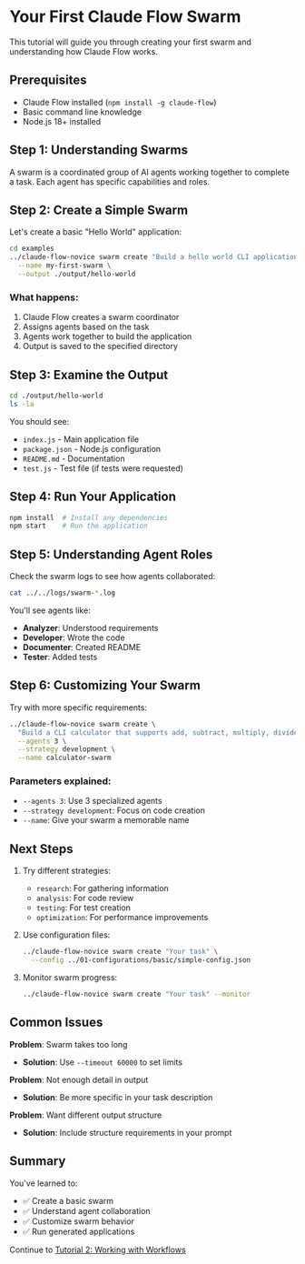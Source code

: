 # Your First Claude Flow Swarm

This tutorial will guide you through creating your first swarm and understanding how Claude Flow works.

## Prerequisites

- Claude Flow installed (`npm install -g claude-flow`)
- Basic command line knowledge
- Node.js 18+ installed

## Step 1: Understanding Swarms

A swarm is a coordinated group of AI agents working together to complete a task. Each agent has specific capabilities and roles.

## Step 2: Create a Simple Swarm

Let's create a basic "Hello World" application:

```bash
cd examples
../claude-flow-novice swarm create "Build a hello world CLI application" \
  --name my-first-swarm \
  --output ./output/hello-world
```

### What happens:
1. Claude Flow creates a swarm coordinator
2. Assigns agents based on the task
3. Agents work together to build the application
4. Output is saved to the specified directory

## Step 3: Examine the Output

```bash
cd ./output/hello-world
ls -la
```

You should see:
- `index.js` - Main application file
- `package.json` - Node.js configuration
- `README.md` - Documentation
- `test.js` - Test file (if tests were requested)

## Step 4: Run Your Application

```bash
npm install  # Install any dependencies
npm start    # Run the application
```

## Step 5: Understanding Agent Roles

Check the swarm logs to see how agents collaborated:

```bash
cat ../../logs/swarm-*.log
```

You'll see agents like:
- **Analyzer**: Understood requirements
- **Developer**: Wrote the code
- **Documenter**: Created README
- **Tester**: Added tests

## Step 6: Customizing Your Swarm

Try with more specific requirements:

```bash
../claude-flow-novice swarm create \
  "Build a CLI calculator that supports add, subtract, multiply, divide" \
  --agents 3 \
  --strategy development \
  --name calculator-swarm
```

### Parameters explained:
- `--agents 3`: Use 3 specialized agents
- `--strategy development`: Focus on code creation
- `--name`: Give your swarm a memorable name

## Next Steps

1. Try different strategies:
   - `research`: For gathering information
   - `analysis`: For code review
   - `testing`: For test creation
   - `optimization`: For performance improvements

2. Use configuration files:
   ```bash
   ../claude-flow-novice swarm create "Your task" \
     --config ../01-configurations/basic/simple-config.json
   ```

3. Monitor swarm progress:
   ```bash
   ../claude-flow-novice swarm create "Your task" --monitor
   ```

## Common Issues

**Problem**: Swarm takes too long
- **Solution**: Use `--timeout 60000` to set limits

**Problem**: Not enough detail in output
- **Solution**: Be more specific in your task description

**Problem**: Want different output structure
- **Solution**: Include structure requirements in your prompt

## Summary

You've learned to:
- ✅ Create a basic swarm
- ✅ Understand agent collaboration
- ✅ Customize swarm behavior
- ✅ Run generated applications

Continue to [Tutorial 2: Working with Workflows](./02-workflows-intro.md)